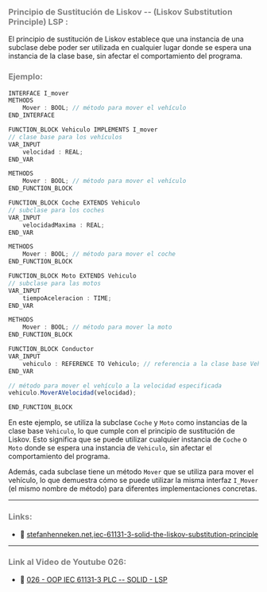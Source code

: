 ### <span style="color:grey"> Principio de Sustitución de Liskov -- (Liskov Substitution Principle) LSP :</span>

El principio de sustitución de Liskov establece que una instancia de una subclase debe poder ser utilizada en cualquier lugar donde se espera una instancia de la clase base, sin afectar el comportamiento del programa.

### <span style="color:grey">Ejemplo:</span>

```javascript
INTERFACE I_mover
METHODS
    Mover : BOOL; // método para mover el vehículo
END_INTERFACE

FUNCTION_BLOCK Vehiculo IMPLEMENTS I_mover
// clase base para los vehículos
VAR_INPUT
    velocidad : REAL;
END_VAR

METHODS
    Mover : BOOL; // método para mover el vehículo
END_FUNCTION_BLOCK

FUNCTION_BLOCK Coche EXTENDS Vehiculo
// subclase para los coches
VAR_INPUT
    velocidadMaxima : REAL;
END_VAR

METHODS
    Mover : BOOL; // método para mover el coche
END_FUNCTION_BLOCK

FUNCTION_BLOCK Moto EXTENDS Vehiculo
// subclase para las motos
VAR_INPUT
    tiempoAceleracion : TIME;
END_VAR

METHODS
    Mover : BOOL; // método para mover la moto
END_FUNCTION_BLOCK

FUNCTION_BLOCK Conductor
VAR_INPUT
    vehiculo : REFERENCE TO Vehiculo; // referencia a la clase base Vehiculo
END_VAR

// método para mover el vehículo a la velocidad especificada
vehiculo.MoverAVelocidad(velocidad);

END_FUNCTION_BLOCK
```
En este ejemplo, se utiliza la subclase `Coche` y `Moto` como instancias de la clase base `Vehiculo`, lo que cumple con el principio de sustitución de Liskov. Esto significa que se puede utilizar cualquier instancia de `Coche` o `Moto` donde se espera una instancia de `Vehiculo`, sin afectar el comportamiento del programa.

Además, cada subclase tiene un método `Mover` que se utiliza para mover el vehículo, lo que demuestra cómo se puede utilizar la misma interfaz `I_Mover` (el mismo nombre de método) para diferentes implementaciones concretas.
***
### <span style="color:grey">Links:</span>
- 🔗 [stefanhenneken.net,iec-61131-3-solid-the-liskov-substitution-principle](https://stefanhenneken.net/2022/09/27/iec-61131-3-solid-the-liskov-substitution-principle/)
***
### <span style="color:grey">Link al Video de Youtube 026:</span>
- 🔗 [026 - OOP IEC 61131-3 PLC -- SOLID - LSP]()